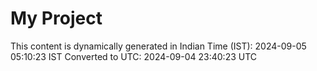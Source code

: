 # My Project

This content is dynamically generated in Indian Time (IST): 2024-09-05 05:10:23 IST
Converted to UTC: 2024-09-04 23:40:23 UTC
